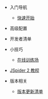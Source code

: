 * 入门导航
  * [快速开始](zh-cn/quickstart.md)
  

* 高级配置
 

* 开发者清单
  
* 小技巧
  * [在线训练场](zh-cn/playground.md)

* [JSpider 2 教程](/v2/JSpider.md)
* 版本相关
  * [版本更新清单]()
